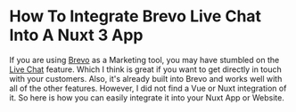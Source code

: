 # How To Integrate Brevo Live Chat Into A Nuxt 3 App

If you are using [Brevo](https://brevo.com) as a Marketing tool, you may have stumbled on the [Live Chat](https://brevo.com/features/live-chat/) feature. Which I think is great if you want to get directly in touch with your customers. Also, it's already built into Brevo and works well with all of the other features. However, I did not find a Vue or Nuxt integration of it. So here is how you can easily integrate it into your Nuxt App or Website.
